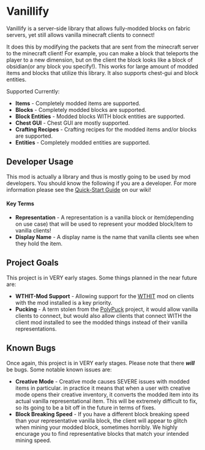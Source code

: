 # Vanillify
Vanillify is a server-side library that allows fully-modded blocks on fabric servers, yet still allows vanilla minecraft clients to connect!

It does this by modifying the packets that are sent from the minecraft server to the minecraft client!
For example, you can make a block that teleports the player to a new dimension, but on the client the
block looks like a block of obsidian(or any block you specify!). This works for large amount of modded
items and blocks that utilize this library. It also supports chest-gui and block entities.

Supported Currently:

* **Items** - Completely modded items are supported.
* **Blocks** - Completely modded blocks are supported.
* **Block Entities** - Modded blocks WITH block entities are supported.
* **Chest GUI** - Chest GUI are mostly supported.
* **Crafting Recipes** - Crafting recipes for the modded items and/or blocks are supported.
* **Entities** - Completely modded entities are supported.

## Developer Usage
This mod is actually a library and thus is mostly going to be used
by mod developers. You should know the following if you are a developer.
For more information please see the [Quick-Start Guide](https://github.com/BlazeCodeNet/VanillifyMod/wiki/Quick-Start-Guide)
on our wiki!

#### Key Terms
* **Representation** - A representation is a vanilla block or item(depending on use case) that will
be used to represent your modded block/item to vanilla clients!
* **Display Name** - A display name is the name that vanilla clients see when they hold the item.

## Project Goals
This project is in VERY early stages. Some things planned in the near future are:

* **WTHIT-Mod Support** - Allowing support for the [WTHIT](https://github.com/badasintended/wthit) mod on clients with the mod installed is a key priority.
* **Pucking** - A term stolen from the [PolyPuck](https://github.com/TheEpicBlock/PolyPuck) project, it would allow vanilla clients to connect, but would also allow clients that connect WITH the client mod installed to see the modded things instead of their vanilla representations.  

## Known Bugs
Once again, this project is in VERY early stages. Please note that there ***will*** be bugs.
Some notable known issues are:
* **Creative Mode** - Creative mode causes SEVERE issues with modded items in particular.
  in practice it means that when a user with creative mode opens their creative inventory, it converts
  the modded item into its actual vanilla representational item. This will be extremely difficult to fix,
  so its going to be a bit off in the future in terms of fixes.
* **Block Breaking Speed** - If you have a different block breaking speed than your representative vanilla
  block, the client will appear to glitch when mining your modded block, sometimes horribly.
  We highly encurage you to find representative blocks that match your intended mining speed.
